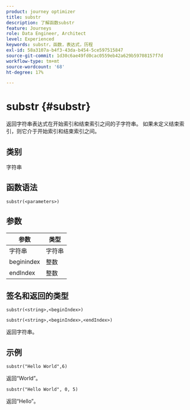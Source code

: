 ```yaml
---
product: journey optimizer
title: substr
description: 了解函数substr
feature: Journeys
role: Data Engineer, Architect
level: Experienced
keywords: substr，函数，表达式，历程
exl-id: 58a3107a-b4f3-43da-b454-5ce597515847
source-git-commit: 1d30c6ae49fd0cac0559eb42a629b59708157f7d
workflow-type: tm+mt
source-wordcount: '68'
ht-degree: 17%

---
```


# substr {#substr}

返回字符串表达式在开始索引和结束索引之间的子字符串。 如果未定义结束索引，则它介于开始索引和结束索引之间。

## 类别

字符串

## 函数语法

`substr(<parameters>)`

## 参数

| 参数 | 类型 |
|-------------|----------|
| 字符串 | 字符串 |
| beginindex | 整数 |
| endIndex | 整数 |

## 签名和返回的类型

`substr(<string>,<beginIndex>)`

`substr(<string>,<beginIndex>,<endIndex>)`

返回字符串。

## 示例

`substr("Hello World",6)`

返回“World”。

`substr("Hello World", 0, 5)`

返回“Hello”。
